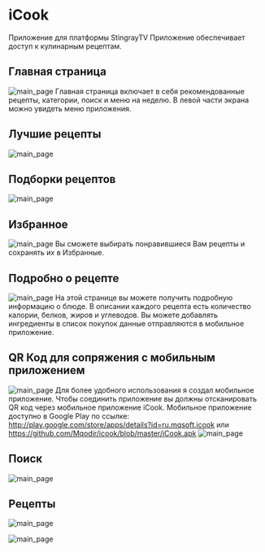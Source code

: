# iCook
Приложение для платформы StingrayTV
Приложение обеспечивает доступ к кулинарным рецептам.
## Главная страница
![main_page](http://icookserver.online/screenshots/main.png)
Главная страница включает в себя рекомендованные рецепты, категории, поиск и меню на неделю. В левой части экрана можно увидеть меню приложения.
## Лучшие рецепты
![main_page](http://icookserver.online/screenshots/top.png)
## Подборки рецептов
![main_page](http://icookserver.online/screenshots/compilation.png)
## Избранное
![main_page](http://icookserver.onlinescreenshots/fav.png)
Вы сможете выбирать понравившиеся Вам рецепты и сохранять их в Избранные. 
## Подробно о рецепте
![main_page](http://icookserver.online/screenshots/item_view.png)
На этой странице вы можете получить подробную информацию о блюде. В описании каждого рецепта есть количество калории, белков, жиров и углеводов. Вы можете добавлять ингредиенты в список покупок данные отправляются в мобильное приложение.
## QR Код для сопряжения с мобильным приложением
![main_page](http://icookserver.online/screenshots/qr_code_to_connect.png)
Для более удобного использования я создал мобильное приложение. Чтобы соединить приложение вы должны отсканировать QR код через мобильное приложение iСook.
Mобильное приложение доступно в Google Play по ссылке: http://play.google.com/store/apps/details?id=ru.mqsoft.icook или https://github.com/Mqodir/icook/blob/master/iCook.apk
![main_page](http://icookserver.online/screenshots/app/AllScreanShots.jpg)
## Поиск
![main_page](http://icookserver.online/screenshots/search.png)
## Рецепты
![main_page](http://icookserver.online/screenshots/search.png)

![main_page](http://icookserver.online/screenshots/category.png)
